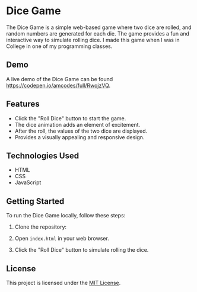 # Dice Game

The Dice Game is a simple web-based game where two dice are rolled, and random numbers are generated for each die. The game provides a fun and interactive way to simulate rolling dice. I made this game when I was in College in one of my programming classes.

## Demo

A live demo of the Dice Game can be found https://codepen.io/amcodes/full/RwqjzVQ.

## Features

- Click the "Roll Dice" button to start the game.
- The dice animation adds an element of excitement.
- After the roll, the values of the two dice are displayed.
- Provides a visually appealing and responsive design.

## Technologies Used

- HTML
- CSS
- JavaScript

## Getting Started

To run the Dice Game locally, follow these steps:

1. Clone the repository:

2. Open `index.html` in your web browser.

3. Click the "Roll Dice" button to simulate rolling the dice.

## License

This project is licensed under the [MIT License](LICENSE).
